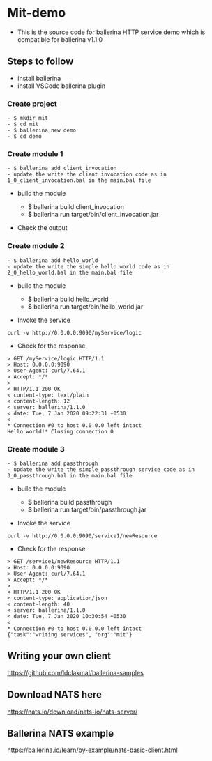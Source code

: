 # Mit-demo

- This is the source code for ballerina HTTP service demo which is compatible for ballerina v1.1.0

## Steps to follow
- install ballerina
- install VSCode ballerina plugin

### Create project

    - $ mkdir mit
    - $ cd mit
    - $ ballerina new demo
    - $ cd demo

### Create module 1
    - $ ballerina add client_invocation
    - update the write the client invocation code as in 1_0_client_invocation.bal in the main.bal file

- build the module
    - $ ballerina build client_invocation
    - $ ballerina run target/bin/client_invocation.jar

- Check the output

### Create module 2
    - $ ballerina add hello_world
    - update the write the simple hello world code as in 2_0_hello_world.bal in the main.bal file

- build the module
    - $ ballerina build hello_world
    - $ ballerina run target/bin/hello_world.jar

- Invoke the service
```
curl -v http://0.0.0.0:9090/myService/logic

```
- Check for the response
```
> GET /myService/logic HTTP/1.1
> Host: 0.0.0.0:9090
> User-Agent: curl/7.64.1
> Accept: */*
> 
< HTTP/1.1 200 OK
< content-type: text/plain
< content-length: 12
< server: ballerina/1.1.0
< date: Tue, 7 Jan 2020 09:22:31 +0530
< 
* Connection #0 to host 0.0.0.0 left intact
Hello world!* Closing connection 0

```

### Create module 3
    - $ ballerina add passthrough
    - update the write the simple passthrough service code as in 3_0_passthrough.bal in the main.bal file

- build the module
    - $ ballerina build passthrough
    - $ ballerina run target/bin/passthrough.jar

- Invoke the service
```
curl -v http://0.0.0.0:9090/service1/newResource

```
- Check for the response
```
> GET /service1/newResource HTTP/1.1
> Host: 0.0.0.0:9090
> User-Agent: curl/7.64.1
> Accept: */*
> 
< HTTP/1.1 200 OK
< content-type: application/json
< content-length: 40
< server: ballerina/1.1.0
< date: Tue, 7 Jan 2020 10:30:54 +0530
< 
* Connection #0 to host 0.0.0.0 left intact
{"task":"writing services", "org":"mit"}
```
## Writing your own client
https://github.com/ldclakmal/ballerina-samples

## Download NATS here
https://nats.io/download/nats-io/nats-server/ 

## Ballerina NATS example
https://ballerina.io/learn/by-example/nats-basic-client.html
